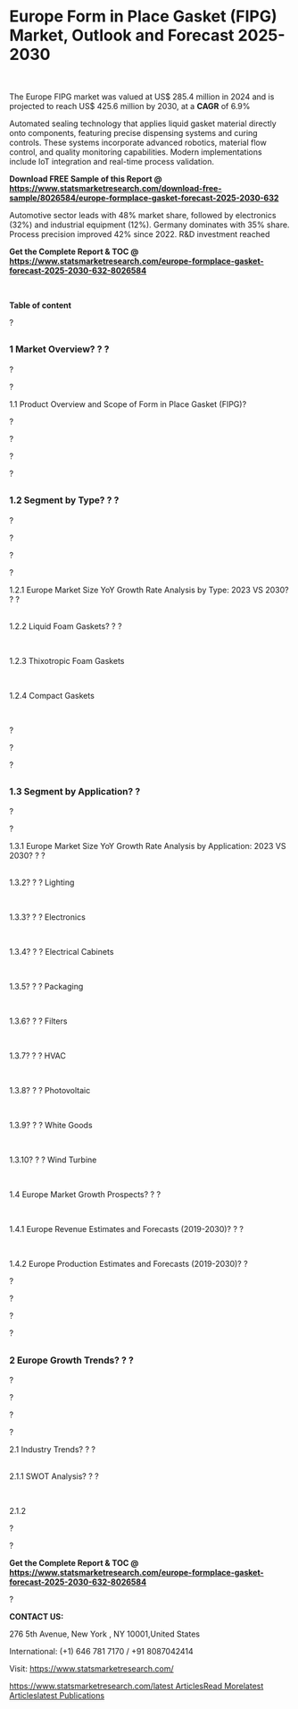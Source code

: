 <h1>Europe Form in Place Gasket (FIPG) Market, Outlook and Forecast 2025-2030</h1><br/><p>The Europe FIPG market was valued at US$ 285.4 million in 2024 and is projected to reach US$ 425.6 million by 2030, at a <strong>CAGR</strong> of 6.9%</p>
 
 
 
 <p>Automated sealing technology that applies liquid gasket material directly onto components, featuring precise dispensing systems and curing controls. These systems incorporate advanced robotics, material flow control, and quality monitoring capabilities. Modern implementations include IoT integration and real-time process validation.</p>
 
 
 
 <p><strong>Download FREE Sample of this Report @ <a href="https://www.statsmarketresearch.com/download-free-sample/8026584/europe-formplace-gasket-forecast-2025-2030-632">https://www.statsmarketresearch.com/download-free-sample/8026584/europe-formplace-gasket-forecast-2025-2030-632</a></strong></p>
 
 
 
 <p>Automotive sector leads with 48% market share, followed by electronics (32%) and industrial equipment (12%). Germany dominates with 35% share. Process precision improved 42% since 2022. R&D investment reached</p>
 
 
 
 <div><b>Get the Complete Report & TOC @ <a href="https://www.statsmarketresearch.com/europe-formplace-gasket-forecast-2025-2030-632-8026584">https://www.statsmarketresearch.com/europe-formplace-gasket-forecast-2025-2030-632-8026584</a></b></div>
 
 
 
 <p><br />
 
 <b>Table of content</b></p>
 
 
 
 <p>? </p>
 
 
 
 <h2><span style="font-size:16px"><strong>1 Market Overview? ? ? </strong></span></h2>
 
 
 
 <p>? </p>
 
 
 
 <p>? </p>
 
 
 
 <p>1.1 Product Overview and Scope of Form in Place Gasket (FIPG)? </p>
 
 
 
 <p>? </p>
 
 
 
 <p>? </p>
 
 
 
 <p>? </p>
 
 
 
 <p>? </p>
 
 
 
 <h2><strong><span style="font-size:16px">1.2 Segment by Type? ? ? </span></strong></h2>
 
 
 
 <p>? </p>
 
 
 
 <p>? </p>
 
 
 
 <p>? </p>
 
 
 
 <p>? </p>
 
 
 
 <p>1.2.1 Europe Market Size YoY Growth Rate Analysis by Type: 2023 VS 2030? ? ? <br />
 
 <br />
 
 1.2.2 Liquid Foam Gaskets? ? ? <br />
 
 <br />
 
 1.2.3 Thixotropic Foam Gaskets<br />
 
 <br />
 
 1.2.4 Compact Gaskets<br />
 
 <br />
 
 ? </p>
 
 
 
 <p>? </p>
 
 
 
 <p>? </p>
 
 
 
 <h2><span style="font-size:16px"><strong>1.3 Segment by Application? ? </strong></span></h2>
 
 
 
 <p>? </p>
 
 
 
 <p>? </p>
 
 
 
 <p>1.3.1 Europe Market Size YoY Growth Rate Analysis by Application: 2023 VS 2030? ? ? <br />
 
 <br />
 
 1.3.2? ? ? Lighting<br />
 
 <br />
 
 1.3.3? ? ? Electronics<br />
 
 <br />
 
 1.3.4? ? ? Electrical Cabinets<br />
 
 <br />
 
 1.3.5? ? ? Packaging<br />
 
 <br />
 
 1.3.6? ? ? Filters<br />
 
 <br />
 
 1.3.7? ? ? HVAC<br />
 
 <br />
 
 1.3.8? ? ? Photovoltaic<br />
 
 <br />
 
 1.3.9? ? ? White Goods<br />
 
 <br />
 
 1.3.10? ? ? Wind Turbine<br />
 
 <br />
 
 1.4 Europe Market Growth Prospects? ? ? <br />
 
 <br />
 
 1.4.1 Europe Revenue Estimates and Forecasts (2019-2030)? ? ? <br />
 
 <br />
 
 1.4.2 Europe Production Estimates and Forecasts (2019-2030)? ? </p>
 
 
 
 <p>? </p>
 
 
 
 <p>? </p>
 
 
 
 <p>? </p>
 
 
 
 <p>? </p>
 
 
 
 <h2><span style="font-size:16px"><strong>2 Europe Growth Trends? ? ? </strong></span></h2>
 
 
 
 <p>? </p>
 
 
 
 <p>? </p>
 
 
 
 <p>? </p>
 
 
 
 <p>? </p>
 
 
 
 <p>2.1 Industry Trends? ? ? <br />
 
 <br />
 
 2.1.1 SWOT Analysis? ? ? <br />
 
 <br />
 
 2.1.2</p>
 
 
 
 <p>? </p>
 
 
 
 <p>? </p>
 
 
 
 <div><b>Get the Complete Report & TOC @ <a href="https://www.statsmarketresearch.com/europe-formplace-gasket-forecast-2025-2030-632-8026584">https://www.statsmarketresearch.com/europe-formplace-gasket-forecast-2025-2030-632-8026584</a></b></div>
 
 
 
 <p>? </p>
 
 
 
 <p><b>CONTACT US:</b><br />
 
 276 5th Avenue, New York , NY 10001,United States<br />
 
 International: (+1) 646 781 7170 / +91 8087042414<br />
 
 Visit: <a href="https://www.statsmarketresearch.com/">https://www.statsmarketresearch.com/</a><br />
 
 <a href="https://gyeongbokgung.com">https://www.statsmarketresearch.com/</a><a href="https://hallyeomaritime.com">latest Articles</a><a href="https://jingwansa.com">Read More</a><a href="https://nguoiviet.jp/">latest Articles</a><a href="https://www.intelmarketresearch.com/">latest Publications</a></p>